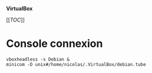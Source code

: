 ﻿**VirtualBox**

[[_TOC_]]

# Console connexion
```shell
vboxheadless -s Debian &
minicom -D unix#/home/nicolas/.VirtualBox/debian.tube
```
